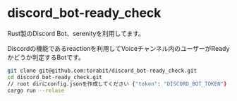 # discord_bot-ready_check
Rust製のDiscord Bot、serenityを利用してます。

Discordの機能であるreactionを利用してVoiceチャンネル内のユーザーがReadyかどうか判定するBotです。
```zsh
git clone git@github.com:torabit/discord_bot-ready_check.git
cd discord_bot-ready_check.git
// root dirにconfig.jsonを作成してください {"token": "DISCORD_BOT_TOKEN"}
cargo run --relase
```
